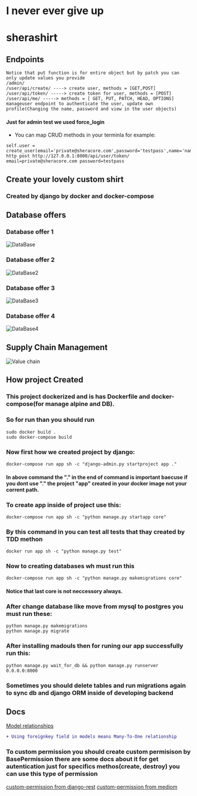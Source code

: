 # I never ever give up
# sherashirt
## Endpoints
```
Notice that put function is for entire object but by patch you can only update values you provide
/admin/
/user/api/create/ ----> create user, methods = [GET,POST]
/user/api/token/ -----> create token for user, methods = [POST]
/user/api/me/ -----> methods = [ GET, PUT, PATCH, HEAD, OPTIONS] manageuser endpoint to authenticate the user, update own profile(Changing the name, password and view in the user objects)
```
#### Just for admin test we used force_login

* You can map CRUD methods in your terminla for example:
```
self.user = create_user(email='private@sheracore.com',password='testpass',name='name')
http post http://127.0.0.1:8000/api/user/token/ email=private@sheracore.com password=testpass
```

## Create your lovely custom shirt 
### Created by django by docker and docker-compose

## Database offers
### Database offer 1
![DataBase](/media_root_tmp/sherashirt_databases.png)
### Database offer 2
![DataBase2](/media_root_tmp/database2.png)
### Database offer 3
![DataBase3](/media_root_tmp/database3.png)
### Database offer 4
![DataBase4](/media_root_tmp/database4.png)


## Supply Chain Management 
![Value chain](/media_root_tmp/value_chain.png)



## How project Created
### This project dockerized and is has Dockerfile and docker-compose(for manage alpine and DB).
### So for run than you should run
```
sudo docker build .
sudo docker-compose build
```
### Now first how we created project by django:
```
docker-compose run app sh -c "django-admin.py startproject app ."
```

#### In above command the "." in the end of command is important baecuse if you dont use "." the project "app" created in your docker image not your corrent path.
### To create app inside of project use this:
```
docker-compose run app sh -c "python manage.py startapp core"
```

### By this command in you can test all tests that thay created by TDD methon
```
docker run app sh -c "python manage.py test"
```
### Now to creating databases wh must run this
```
docker-compose run app sh -c "python manage.py makemigrations core"
```
#### Notice that last core is not neccessory always.
### After change database like move from mysql to postgres you must run these:
```
python manage.py makemigrations
python manage.py migrate
```
### After installing madouls then for runing our app successfully run this:
```
python manage.py wait_for_db && python manage.py runserver 0.0.0.0:8000
```
### Sometimes you should delete tables and run migrations again to sync db and django ORM inside of developing backend

## Docs
[Model relationships](https://docs.djangoproject.com/en/3.1/topics/db/examples/)

```diff
+ Using foreignkey field in models means Many-To-One relationship
```
### To custom permission you should create custom permisison by BasePermission there are some docs about it for get autentication just for specifics methos(create, destroy) you can use this type of permission
[custom-permission from django-rest](https://www.django-rest-framework.org/api-guide/permissions/#custom-permissions)
[custom-permission from mediom](https://forum.djangoproject.com/t/drf-testing-and-custom-permissions/464/2)




